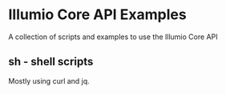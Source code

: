 # Illumio Core API Examples

A collection of scripts and examples to use the Illumio Core API

## sh - shell scripts

Mostly using curl and jq.
